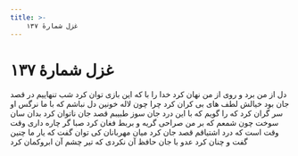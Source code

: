 ```yaml
---
title: >-
    غزل شمارهٔ ۱۳۷
---
```

# غزل شمارهٔ ۱۳۷

دل از من برد و روی از من نهان کرد
خدا را با که این بازی توان کرد
شب تنهاییم در قصد جان بود
خیالش لطف های بی کران کرد
چرا چون لاله خونین دل نباشم
که با ما نرگس او سر گران کرد
که را گویم که با این درد جان سوز
طبیبم قصد جان ناتوان کرد
بدان سان سوخت چون شمعم که بر من
صراحی گریه و بربط فغان کرد
صبا گر چاره داری وقت وقت است
که درد اشتیاقم قصد جان کرد
میان مهربانان کی توان گفت
که یار ما چنین گفت و چنان کرد
عدو با جان حافظ آن نکردی
که تیر چشم آن ابروکمان کرد
